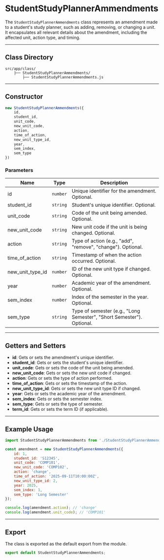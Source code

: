 # StudentStudyPlannerAmmendments

The `StudentStudyPlannerAmmendments` class represents an amendment made to a student's study planner, such as adding, removing, or changing a unit. It encapsulates all relevant details about the amendment, including the affected unit, action type, and timing.

---
## Class Directory
```directory
src/app/class/
	├── StudentStudyPlannerAmmendments/
		├── StudentStudyPlannerAmmendments.js
```
---

## Constructor

```js
new StudentStudyPlannerAmmendments({
    id,
    student_id,
    unit_code,
    new_unit_code,
    action,
    time_of_action,
    new_unit_type_id,
    year,
    sem_index,
    sem_type
})
```

### Parameters

| Name              | Type      | Description                                                        |
|-------------------|-----------|--------------------------------------------------------------------|
| id                | `number`    | Unique identifier for the amendment. Optional.                     |
| student_id        | `string`    | Student's unique identifier. Optional.                             |
| unit_code         | `string`    | Code of the unit being amended. Optional.                          |
| new_unit_code     | `string`    | New unit code if the unit is being changed. Optional.              |
| action            | `string`    | Type of action (e.g., "add", "remove", "change"). Optional.        |
| time_of_action    | `string`    | Timestamp of when the action occurred. Optional.                   |
| new_unit_type_id  | `number`    | ID of the new unit type if changed. Optional.                      |
| year              | `number`    | Academic year of the amendment. Optional.                          |
| sem_index         | `number`    | Index of the semester in the year. Optional.                       |
| sem_type          | `string`    | Type of semester (e.g., "Long Semester", "Short Semester"). Optional. |

---

## Getters and Setters

- **id**: Gets or sets the amendment's unique identifier.
- **student_id**: Gets or sets the student's unique identifier.
- **unit_code**: Gets or sets the code of the unit being amended.
- **new_unit_code**: Gets or sets the new unit code if changed.
- **action**: Gets or sets the type of action performed.
- **time_of_action**: Gets or sets the timestamp of the action.
- **new_unit_type_id**: Gets or sets the new unit type ID if changed.
- **year**: Gets or sets the academic year of the amendment.
- **sem_index**: Gets or sets the semester index.
- **sem_type**: Gets or sets the type of semester.
- **term_id**: Gets or sets the term ID (if applicable).

---

## Example Usage

```js
import StudentStudyPlannerAmmendments from './StudentStudyPlannerAmmendments';

const amendment = new StudentStudyPlannerAmmendments({
    id: 1,
    student_id: 'S12345',
    unit_code: 'COMP101',
    new_unit_code: 'COMP102',
    action: 'change',
    time_of_action: '2025-09-11T10:00:00Z',
    new_unit_type_id: 2,
    year: 2025,
    sem_index: 1,
    sem_type: 'Long Semester'
});

console.log(amendment.action); // 'change'
console.log(amendment.unit_code); // 'COMP101'
```

---

## Export

The class is exported as the default export from the module.
```js
export default StudentStudyPlannerAmmendments;
```